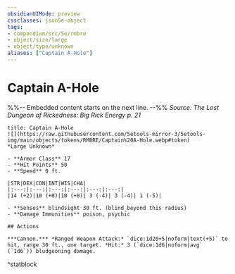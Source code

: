 ```yaml
---
obsidianUIMode: preview
cssclasses: json5e-object
tags:
- compendium/src/5e/rmbre
- object/size/large
- object/type/unknown
aliases: ["Captain A-Hole"]
---
```

# Captain A-Hole
%%-- Embedded content starts on the next line. --%%
*Source: The Lost Dungeon of Rickedness: Big Rick Energy p. 21*  

```ad-statblock
title: Captain A-Hole
![](https://raw.githubusercontent.com/5etools-mirror-3/5etools-img/main/objects/tokens/RMBRE/Captain%20A-Hole.webp#token)
*Large Unknown*

- **Armor Class** 17
- **Hit Points** 50
- **Speed** 0 ft.

|STR|DEX|CON|INT|WIS|CHA|
|:---:|:---:|:---:|:---:|:---:|:---:|
|14 (+2)|10 (+0)|10 (+0)| 3 (-4)| 3 (-4)| 1 (-5)|

- **Senses** blindsight 30 ft. (blind beyond this radius)
- **Damage Immunities** poison, psychic

## Actions

***Cannon.*** *Ranged Weapon Attack:* `dice:1d20+5|noform|text(+5)` to hit, range 30 ft., one target. *Hit:* 3 (`dice:1d6|noform|avg` (`1d6`)) bludgeoning damage.
```
^statblock